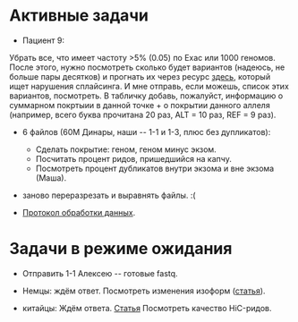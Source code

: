 # Активные задачи

* Пациент 9:

Убрать все, что имеет частоту >5% (0.05) по Exac или 1000 геномов. После этого, нужно посмотреть сколько будет вариантов (надеюсь, не больше пары десятков) и прогнать их через ресурс [здесь](http://www.umd.be/HSF/index.html), который ищет нарушения сплайсинга. И мне отправь, если можешь, список этих вариантов, посмотреть. В табличку добавь, пожалуйст, информацию о суммарном покртыии в данной точке + о покрытии данного аллеля (например, всего буква прочитана 20 раз, ALT = 10 раз, REF = 9 раз).

* 6 файлов (60М Динары, наши -- 1-1 и 1-3, плюс без дупликатов):
	* Сделать покрытие: геном, геном минус экзом.
	* Посчитать процент ридов, пришедшийся на капчу.
	* Посмотреть процент дубликатов внутри экзома и вне экзома (Маша).

* заново переразрезать и выравнять файлы. :(

* [Протокол обработки данных](https://drive.google.com/file/d/1tXHJrE95CEFZHqG-wKG0XrzKbmpavgnf/view).

# Задачи в режиме ожидания

* Отправить 1-1 Алексею -- готовые fastq.

* Немцы: ждём ответ. Посмотреть изменения изоформ ([статья](https://www.ncbi.nlm.nih.gov/pmc/articles/PMC3334321/)).

* китайцы: Ждём ответа. [Статья](https://www.ncbi.nlm.nih.gov/pubmed/31442560)
Посмотреть качество HiC-ридов.
